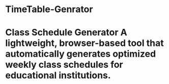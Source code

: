 # TimeTable-Genrator
# Class Schedule Generator  A lightweight, browser-based tool that automatically generates optimized weekly class schedules for educational institutions. 
